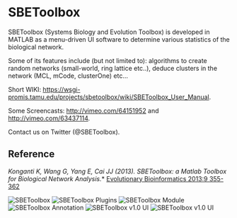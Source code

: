 SBEToolbox
==========

SBEToolbox (Systems Biology and Evolution Toolbox) is developed in MATLAB as a menu-driven UI software to determine various statistics of the biological network. 

Some of its features include (but not limited to): algorithms to create random networks (small-world, ring lattice etc..), deduce clusters in the network (MCL, mCode, clusterOne) etc...

Short WIKI: https://wsgi-promis.tamu.edu/projects/sbetoolbox/wiki/SBEToolbox_User_Manual.

Some Screencasts: http://vimeo.com/64151952 and http://vimeo.com/63437114.

Contact us on Twitter (@SBEToolbox).

Reference
---------
**Konganti K, Wang G, Yang E, Cai JJ* (2013). SBEToolbox: a Matlab Toolbox for Biological Network Analysis.** [Evolutionary Bioinformatics 2013:9 355-362](http://dx.doi.org/10.4137/EBO.S12012)

![SBEToolbox](https://raw.githubusercontent.com/biocoder/SBEToolbox/master/help/img/SBEToolbox_ScrShot_1.png "SBEToolbox v1.0 UI")
![SBEToolbox Plugins](https://raw.githubusercontent.com/biocoder/SBEToolbox/master/help/img/SBEToolbox_ScrShot_2.png "Creating a new plugin from built in template code")
![SBEToolbox Module](https://raw.githubusercontent.com/biocoder/SBEToolbox/master/help/img/SBEToolbox_ScrShot_3.jpg "An overview visualization of detected modules")
![SBEToolbox Annotation](https://raw.githubusercontent.com/biocoder/SBEToolbox/master/help/img/SBEToolbox_ScrShot_4.png "Selecting an annotation database while annotating nodes on the command line")
![SBEToolbox v1.0 UI](https://raw.githubusercontent.com/biocoder/SBEToolbox/master/help/img/SBEToolbox_ScrShot_5.png "Annotating a single node")
![SBEToolbox v1.0 UI](https://raw.githubusercontent.com/biocoder/SBEToolbox/master/help/img/SBEToolbox_ScrShot_6.png "Getting full annotation of a single node")
